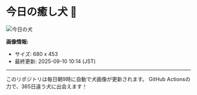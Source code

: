 # 今日の癒し犬 🐶
 
![今日の犬](https://teru-kuma.github.io/daily-character/daily.jpg?d=202509101014)

**画像情報:**
- サイズ: 680 x 453
- 最終更新: 2025-09-10 10:14 (JST)

---

このリポジトリは毎日朝9時に自動で犬画像が更新されます。
GitHub Actionsの力で、365日違う犬に出会えます！
